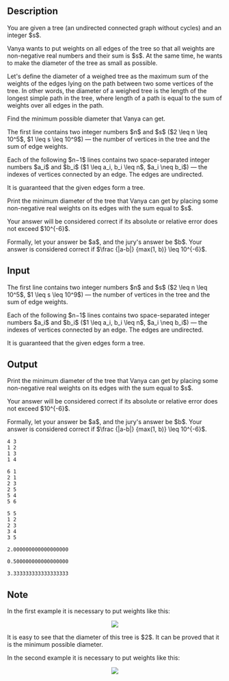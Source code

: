 ## Description

<div><p>You are given a tree (an undirected connected graph without cycles) and an integer $s$.</p><p>Vanya wants to put weights on all edges of the tree so that all weights are non-negative real numbers and their sum is $s$. At the same time, he wants to make the diameter of the tree as small as possible.</p><p>Let's define the diameter of a weighed tree as the maximum sum of the weights of the edges lying on the path between two some vertices of the tree. In other words, the diameter of a weighed tree is the length of the longest simple path in the tree, where length of a path is equal to the sum of weights over all edges in the path.</p><p>Find the minimum possible diameter that Vanya can get.</p></div><div class="input-specification"><p>The first line contains two integer numbers $n$ and $s$ ($2 \leq n \leq 10^5$, $1 \leq s \leq 10^9$) — the number of vertices in the tree and the sum of edge weights.</p><p>Each of the following $n−1$ lines contains two space-separated integer numbers $a_i$ and $b_i$ ($1 \leq a_i, b_i \leq n$, $a_i \neq b_i$) — the indexes of vertices connected by an edge. The edges are undirected.</p><p>It is guaranteed that the given edges form a tree.</p></div><div class="output-specification"><p>Print the minimum diameter of the tree that Vanya can get by placing some non-negative real weights on its edges with the sum equal to $s$.</p><p>Your answer will be considered correct if its absolute or relative error does not exceed $10^{-6}$.</p><p>Formally, let your answer be $a$, and the jury's answer be $b$. Your answer is considered correct if $\frac {|a-b|} {max(1, b)} \leq 10^{-6}$.</p></div>

## Input

<p>The first line contains two integer numbers $n$ and $s$ ($2 \leq n \leq 10^5$, $1 \leq s \leq 10^9$) — the number of vertices in the tree and the sum of edge weights.</p><p>Each of the following $n−1$ lines contains two space-separated integer numbers $a_i$ and $b_i$ ($1 \leq a_i, b_i \leq n$, $a_i \neq b_i$) — the indexes of vertices connected by an edge. The edges are undirected.</p><p>It is guaranteed that the given edges form a tree.</p>

## Output

<p>Print the minimum diameter of the tree that Vanya can get by placing some non-negative real weights on its edges with the sum equal to $s$.</p><p>Your answer will be considered correct if its absolute or relative error does not exceed $10^{-6}$.</p><p>Formally, let your answer be $a$, and the jury's answer be $b$. Your answer is considered correct if $\frac {|a-b|} {max(1, b)} \leq 10^{-6}$.</p>





```input1
4 3
1 2
1 3
1 4
```




```input2
6 1
2 1
2 3
2 5
5 4
5 6
```




```input3
5 5
1 2
2 3
3 4
3 5
```




```output1
2.000000000000000000
```




```output2
0.500000000000000000
```




```output3
3.333333333333333333
```



## Note

<p>In the first example it is necessary to put weights like this:</p><center> <img class="tex-graphics" src="file://JZu1gzqC.png" style="max-width: 100.0%;max-height: 100.0%;"> </center><p>It is easy to see that the diameter of this tree is $2$. It can be proved that it is the minimum possible diameter.</p><p>In the second example it is necessary to put weights like this:</p><center> <img class="tex-graphics" src="file://OcTg4gd7.png" style="max-width: 100.0%;max-height: 100.0%;"> </center>
